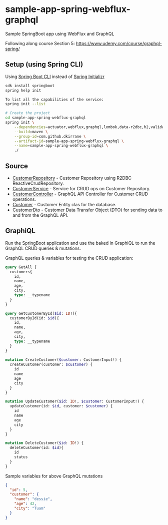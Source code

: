 # sample-app-spring-webflux-graphql

Sample SpringBoot app using WebFlux and GraphQL

Following along course Section 5: https://www.udemy.com/course/graphql-spring/

## Setup (using Spring CLI)

Using [Spring Boot CLI](https://docs.spring.io/spring-boot/cli/index.html) instead of [Spring Initializr](https://start.spring.io/)

```bash
sdk install springboot
spring help init

To list all the capabilities of the service:
spring init --list

# Create the project
cd sample-app-spring-webflux-graphql
spring init \
    --dependencies=actuator,webflux,graphql,lombok,data-r2dbc,h2,validation,devtools \
    --build=maven \
    --group-id=com.github.dkirrane \
    --artifact-id=sample-app-spring-webflux-graphql \
    --name=sample-app-spring-webflux-graphql \
    ./
```

## Source
- [CustomerRepository](src/main/java/com/github/dkirrane/sample/repository/CustomerRepository.java) - Customer Repository using R2DBC ReactiveCrudRepository.
- [CustomerService](src/main/java/com/github/dkirrane/sample/service/CustomerService.java) - Service for CRUD ops on Customer Repository.
- [CustomerController](src/main/java/com/github/dkirrane/sample/controller/CustomerController.java) - GraphQL API Controller for Customer CRUD operations.
- [Customer](src/main/java/com/github/dkirrane/sample/entity/Customer.java) - Customer Entity clas for the database.
- [CustomerDto](src/main/java/com/github/dkirrane/sample/dto/CustomerDto.java) - Customer Data Transfer Object (DTO) for sending data to and from the GraphQL API.

## GraphiQL
Run the SpringBoot application and use the baked in GraphiQL to run the GraphQL CRUD queries & mutations.

GraphQL queries & variables for testing the CRUD application: 
```graphql
query GetAll {
  customers{
    id,
    name,
    age,
    city,
    type: __typename
  }
}

query GetCustomerById($id: ID!){
  customerById(id: $id){
    id,
    name,
    age,
    city,
    type: __typename
  }
}
  
mutation CreateCustomer($customer: CustomerInput!) {
  createCustomer(customer: $customer) {
    id
    name
    age
    city  
  }
}

mutation UpdateCustomer($id: ID!, $customer: CustomerInput!) {
  updateCustomer(id: $id, customer: $customer) {
    id
    name
    age
    city  
  }
}

mutation DeleteCustomer($id: ID!) {
  deleteCustomer(id: $id){
    id
    status
  }
}
```
Sample variables for above GraphQL mutations
```json
{
  "id": 5,
  "customer": {
    "name": "dessie",
    "age": 42,
    "city": "Tuam"
  }
}
```
